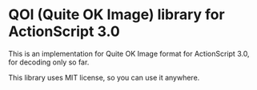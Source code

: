 # QOI (Quite OK Image) library for ActionScript 3.0
This is an implementation for Quite OK Image format for ActionScript 3.0, for decoding only so far.

This library uses MIT license, so you can use it anywhere.